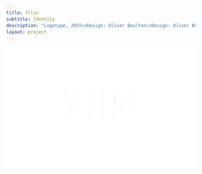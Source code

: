 ```yaml
---
title: Yllin
subtitle: Identity
description: "Logotype, 2015\nDesign: Oliver Boulton\nDesign: Oliver Boulton"
layout: project
---
```


![jsfh](/assets/images/yllin/oliver-boulton-yllin-1c.png)